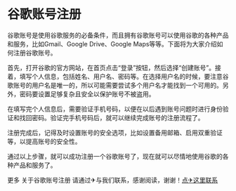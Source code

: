 # 谷歌账号注册

谷歌账号是使用谷歌服务的必备条件，而且拥有谷歌账号可以使用谷歌的各种产品和服务，比如Gmail、Google Drive、Google Maps等等。下面将为大家介绍如何注册谷歌账号。

首先，打开谷歌的官方网站，在首页点击“登录”按钮，然后选择“创建账号”。接着，填写个人信息，包括姓名、用户名、密码等。在选择用户名的时候，要注意谷歌账号的用户名是唯一的，所以可能需要尝试多个用户名才能找到一个可用的。另外，密码要设置足够复杂且安全以保护账号不被盗用。

在填写完个人信息后，需要验证手机号码，以便在以后遇到账号问题时进行身份验证和找回密码。验证完手机号码后，就可以继续完成账号的注册流程了。

注册完成后，记得及时设置账号的安全选项，比如设置备用邮箱、启用双重验证等，以提高账号的安全性。

通过以上步骤，就可以成功注册一个谷歌账号了，现在就可以尽情地使用谷歌的各种产品和服务了。

更多 关于谷歌账号注册 请通过✈与我们联系，感谢阅读，谢谢！[点✈这里联系](https://acc.k02.cc)